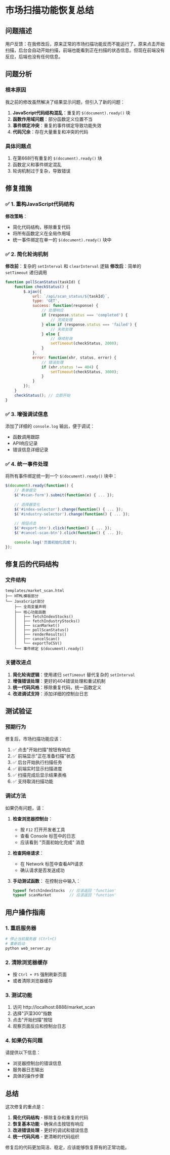 # 市场扫描功能恢复总结

## 问题描述
用户反馈：在我修改后，原来正常的市场扫描功能反而不能运行了。原来点击开始扫描，后台会自动开始扫描，前端也能看到正在扫描的状态信息。但现在前端没有反应，后端也没有任何信息。

## 问题分析

### 根本原因
我之前的修改虽然解决了结果显示问题，但引入了新的问题：

1. **JavaScript代码结构混乱**：重复的 `$(document).ready()` 块
2. **函数作用域问题**：部分函数定义位置不当
3. **事件绑定冲突**：重复的事件绑定导致功能失效
4. **代码冗余**：存在大量重复和冲突的代码

### 具体问题点
1. 在第668行有重复的 `$(document).ready()` 块
2. 函数定义和事件绑定混乱
3. 轮询机制过于复杂，导致错误

## 修复措施

### ✅ 1. 重构JavaScript代码结构

**修改策略**：
- 简化代码结构，移除重复代码
- 将所有函数定义在全局作用域
- 统一事件绑定在单一的 `$(document).ready()` 块中

### ✅ 2. 简化轮询机制

**修改前**：复杂的 `setInterval` 和 `clearInterval` 逻辑
**修改后**：简单的 `setTimeout` 递归调用

```javascript
function pollScanStatus(taskId) {
    function checkStatus() {
        $.ajax({
            url: `/api/scan_status/${taskId}`,
            type: 'GET',
            success: function(response) {
                // 处理响应
                if (response.status === 'completed') {
                    // 完成处理
                } else if (response.status === 'failed') {
                    // 失败处理
                } else {
                    // 继续轮询
                    setTimeout(checkStatus, 2000);
                }
            },
            error: function(xhr, status, error) {
                // 错误处理
                if (xhr.status !== 404) {
                    setTimeout(checkStatus, 3000);
                }
            }
        });
    }
    checkStatus(); // 立即开始
}
```

### ✅ 3. 增强调试信息

添加了详细的 `console.log` 输出，便于调试：
- 函数调用跟踪
- API响应记录
- 错误信息详细记录

### ✅ 4. 统一事件处理

将所有事件绑定统一到一个 `$(document).ready()` 块中：

```javascript
$(document).ready(function() {
    // 表单提交
    $('#scan-form').submit(function(e) { ... });
    
    // 选择器变化
    $('#index-selector').change(function() { ... });
    $('#industry-selector').change(function() { ... });
    
    // 按钮点击
    $('#export-btn').click(function() { ... });
    $('#cancel-scan-btn').click(function() { ... });
    
    console.log('页面初始化完成');
});
```

## 修复后的代码结构

### 文件结构
```
templates/market_scan.html
├── HTML模板部分
└── JavaScript部分
    ├── 全局变量声明
    ├── 核心功能函数
    │   ├── fetchIndexStocks()
    │   ├── fetchIndustryStocks()
    │   ├── scanMarket()
    │   ├── pollScanStatus()
    │   ├── renderResults()
    │   ├── cancelScan()
    │   └── exportToCSV()
    └── 事件绑定 $(document).ready()
```

### 关键改进点

1. **简化轮询逻辑**：使用递归 `setTimeout` 替代复杂的 `setInterval`
2. **增强错误处理**：更好的404错误处理和重试机制
3. **统一代码风格**：移除重复代码，统一函数定义
4. **改进调试支持**：添加详细的控制台日志

## 测试验证

### 预期行为
修复后，市场扫描功能应该：

1. ✅ 点击"开始扫描"按钮有响应
2. ✅ 前端显示"正在准备扫描"状态
3. ✅ 后台开始执行扫描任务
4. ✅ 前端实时显示扫描进度
5. ✅ 扫描完成后显示结果表格
6. ✅ 支持取消扫描功能

### 调试方法
如果仍有问题，请：

1. **检查浏览器控制台**：
   - 按 `F12` 打开开发者工具
   - 查看 Console 标签中的日志
   - 应该看到 "页面初始化完成" 消息

2. **检查网络请求**：
   - 在 Network 标签中查看API请求
   - 确认请求是否发送成功

3. **手动测试函数**：
   在控制台中输入：
   ```javascript
   typeof fetchIndexStocks  // 应该返回 'function'
   typeof scanMarket        // 应该返回 'function'
   ```

## 用户操作指南

### 1. 重启服务器
```bash
# 停止当前服务器 (Ctrl+C)
# 重新启动
python web_server.py
```

### 2. 清除浏览器缓存
- 按 `Ctrl + F5` 强制刷新页面
- 或者清除浏览器缓存

### 3. 测试功能
1. 访问 http://localhost:8888/market_scan
2. 选择"沪深300"指数
3. 点击"开始扫描"按钮
4. 观察页面反应和控制台日志

### 4. 如果仍有问题
请提供以下信息：
- 浏览器控制台的错误信息
- 服务器日志输出
- 具体的操作步骤

## 总结

这次修复的重点是：
1. **简化代码结构** - 移除复杂和重复的代码
2. **恢复基本功能** - 确保点击按钮有响应
3. **改进错误处理** - 更好的调试和错误信息
4. **统一代码风格** - 更清晰的代码组织

修复后的代码更加简洁、稳定，应该能够恢复原有的正常功能。
